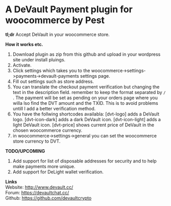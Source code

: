 # A DeVault Payment plugin for woocommerce by Pest

**tl;dr**
Accept DeVault in your woocommerce store.

**How it works etc.**  
1. Download plugin as zip from this github and upload in your wordpress site under install pluings.
2. Activate.
3. Click settings which takes you to the woocommerce->settings->payments->devault-payments settings page.
4. Fill out settings such as store address. 
5. You can translate the checkout payment verification but changing the text in the description field. remember to keep the format separated by ```/``` .
The payment will be set as pending on your orders page  where you willa lso find the DVT amount and the TXID. This is to avoid problems untill I add a better verification method.
6. You have the follwing shortcodes availabla:
[dvt-logo] adds a DeVault logo.
[dvt-icon-dark] adds a dark DeVault icon.
[dvt-icon-light] adds a light DeVault icon.
[dvt-price] shows current price of DeVault in the chosen woocommerce currency.
7. in woocommerce->settings->general you can set the woocommerce store currency to DVT.

**TODO/UPCOMING**
1. Add support for list of disposable addresses for security and to help make payments more unique.
2. Add support for DeLight wallet verification.

**Links**  
Website: http://www.devault.cc/  
Forum: https://devaultchat.cc/  
Github: https://github.com/devaultcrypto  
